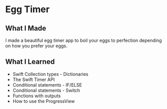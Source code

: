 # Egg Timer
 
## What I Made

I made a beautiful egg timer app to boil your eggs to perfection depending on how you prefer your eggs. 

## What I Learned

* Swift Collection types - Dictionaries
* The Swift Timer API
* Conditional statements - IF/ELSE
* Conditional statements - Switch
* Functions with outputs
* How to use the ProgressView


